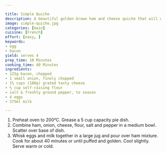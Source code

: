 ```yaml
---

title: Simple Quiche
description: A beautiful golden brown ham and cheese quiche that will delight the whole family.
image: simple-quiche.jpg
categories: [main]
cuisine: [French]
effort: [easy, ]
keywords:
- egg
- bacon
yield: serves 4
prep_time: 10 Minutes
cooking_time: 40 Minutes
ingredients:
- 125g bacon, chopped
- 1 small onion, finely chopped
- 1½ cups (180g) grated tasty cheese
- ⅓ cup self-raising flour
- salt & freshly ground pepper, to season
- 4 eggs
- 375ml milk

---
```


1. Preheat oven to 200°C. Grease a 5 cup capacity pie dish.
2. Combine ham, onion, cheese, flour, salt and pepper in a medium bowl. Scatter over base of dish.
3. Whisk eggs and milk together in a large jug and pour over ham mixture. Cook for about 40 minutes or until puffed and golden. Cool slightly. Serve warm or cold.
